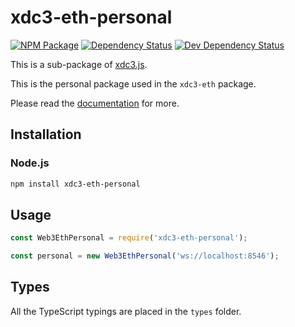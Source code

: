 # xdc3-eth-personal

[![NPM Package][npm-image]][npm-url] [![Dependency Status][deps-image]][deps-url] [![Dev Dependency Status][deps-dev-image]][deps-dev-url]

This is a sub-package of [xdc3.js][repo].

This is the personal package used in the `xdc3-eth` package.

Please read the [documentation][docs] for more.

## Installation

### Node.js

```bash
npm install xdc3-eth-personal
```

## Usage

```js
const Web3EthPersonal = require('xdc3-eth-personal');

const personal = new Web3EthPersonal('ws://localhost:8546');
```

## Types

All the TypeScript typings are placed in the `types` folder.

[docs]: http://web3js.readthedocs.io/en/1.0/
[repo]: https://github.com/ethereum/xdc3.js
[npm-image]: https://img.shields.io/npm/v/xdc3-eth-personal.svg
[npm-url]: https://npmjs.org/package/xdc3-eth-personal
[deps-image]: https://david-dm.org/ethereum/xdc3.js/1.x/status.svg?path=packages/xdc3-eth-personal
[deps-url]: https://david-dm.org/ethereum/xdc3.js/1.x?path=packages/xdc3-eth-personal
[deps-dev-image]: https://david-dm.org/ethereum/xdc3.js/1.x/dev-status.svg?path=packages/xdc3-eth-personal
[deps-dev-url]: https://david-dm.org/ethereum/xdc3.js/1.x?type=dev&path=packages/xdc3-eth-personal
